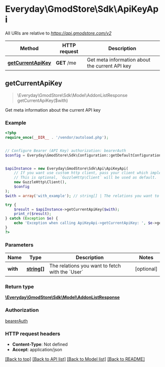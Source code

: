 # Everyday\GmodStore\Sdk\ApiKeyApi

All URIs are relative to *https://api.gmodstore.com/v2*

Method | HTTP request | Description
------------- | ------------- | -------------
[**getCurrentApiKey**](ApiKeyApi.md#getCurrentApiKey) | **GET** /me | Get meta information about the current API key



## getCurrentApiKey

> \Everyday\GmodStore\Sdk\Model\AddonListResponse getCurrentApiKey($with)

Get meta information about the current API key

### Example

```php
<?php
require_once(__DIR__ . '/vendor/autoload.php');


// Configure Bearer (API Key) authorization: bearerAuth
$config = Everyday\GmodStore\Sdk\Configuration::getDefaultConfiguration()->setAccessToken('YOUR_ACCESS_TOKEN');


$apiInstance = new Everyday\GmodStore\Sdk\Api\ApiKeyApi(
    // If you want use custom http client, pass your client which implements `GuzzleHttp\ClientInterface`.
    // This is optional, `GuzzleHttp\Client` will be used as default.
    new GuzzleHttp\Client(),
    $config
);
$with = array('with_example'); // string[] | The relations you want to fetch with the `User`

try {
    $result = $apiInstance->getCurrentApiKey($with);
    print_r($result);
} catch (Exception $e) {
    echo 'Exception when calling ApiKeyApi->getCurrentApiKey: ', $e->getMessage(), PHP_EOL;
}
?>
```

### Parameters


Name | Type | Description  | Notes
------------- | ------------- | ------------- | -------------
 **with** | [**string[]**](../Model/string.md)| The relations you want to fetch with the &#x60;User&#x60; | [optional]

### Return type

[**\Everyday\GmodStore\Sdk\Model\AddonListResponse**](../Model/AddonListResponse.md)

### Authorization

[bearerAuth](../../README.md#bearerAuth)

### HTTP request headers

- **Content-Type**: Not defined
- **Accept**: application/json

[[Back to top]](#) [[Back to API list]](../../README.md#documentation-for-api-endpoints)
[[Back to Model list]](../../README.md#documentation-for-models)
[[Back to README]](../../README.md)

